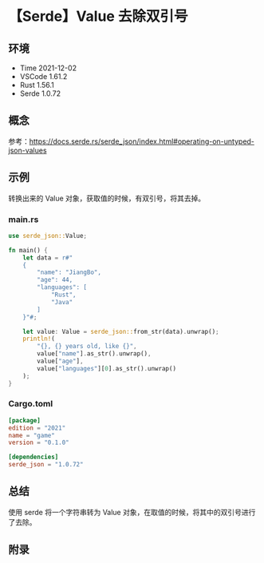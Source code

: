 # 【Serde】Value 去除双引号

## 环境

- Time 2021-12-02
- VSCode 1.61.2
- Rust 1.56.1
- Serde 1.0.72

## 概念

参考：<https://docs.serde.rs/serde_json/index.html#operating-on-untyped-json-values>  

## 示例

转换出来的 Value 对象，获取值的时候，有双引号，将其去掉。

### main.rs

```rust
use serde_json::Value;

fn main() {
    let data = r#"
    {
        "name": "JiangBo",
        "age": 44,
        "languages": [
            "Rust",
            "Java"
        ]
    }"#;

    let value: Value = serde_json::from_str(data).unwrap();
    println!(
        "{}, {} years old, like {}",
        value["name"].as_str().unwrap(),
        value["age"],
        value["languages"][0].as_str().unwrap()
    );
}
```

### Cargo.toml

```toml
[package]
edition = "2021"
name = "game"
version = "0.1.0"

[dependencies]
serde_json = "1.0.72"
```

## 总结

使用 serde 将一个字符串转为 Value 对象，在取值的时候，将其中的双引号进行了去除。

## 附录
